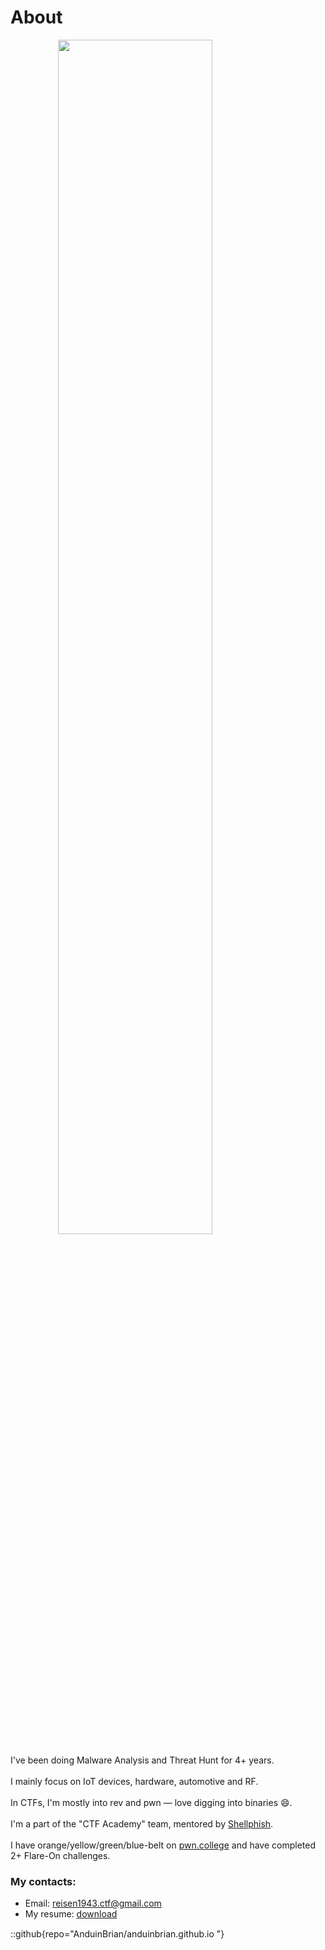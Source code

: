 <style>
.center {
  display: block;
  margin-left: auto;
  margin-right: auto;
  width: 70%;
}
</style>

# About

<img src="/banner.png" width=320px class="center">

I've been doing Malware Analysis and Threat Hunt for 4+ years.<br><br>
I mainly focus on IoT devices, hardware, automotive and RF.<br><br>
In CTFs, I'm mostly into rev and pwn — love digging into binaries 😄.<br><br>
I'm a part of the "CTF Academy" team, mentored by [Shellphish](https://shellphish.net/).<br><br>
I have orange/yellow/green/blue-belt on [pwn.college](https://pwn.college/hacker/7164) and have completed 2+ Flare-On challenges.

### My contacts:
- Email: reisen1943.ctf@gmail.com
- My resume: <a href="/my_cv.pdf">download<img src="/favicon/download.png" width="16" style="vertical-align:middle; display:inline; margin:0;"></a>

::github{repo="AnduinBrian/anduinbrian.github.io "}